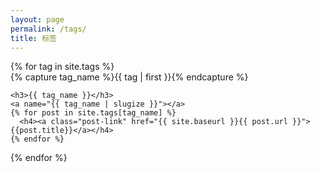 ```yaml
---
layout: page
permalink: /tags/
title: 标签
---
```



<div>
{% for tag in site.tags %}
  <div>
    {% capture tag_name %}{{ tag | first }}{% endcapture %}
    <div id="#{{ tag_name | slugize }}"></div>
    <p></p>

    <h3>{{ tag_name }}</h3>
    <a name="{{ tag_name | slugize }}"></a>
    {% for post in site.tags[tag_name] %}
      <h4><a class="post-link" href="{{ site.baseurl }}{{ post.url }}">{{post.title}}</a></h4>
    {% endfor %}
  </div>
{% endfor %}
</div>